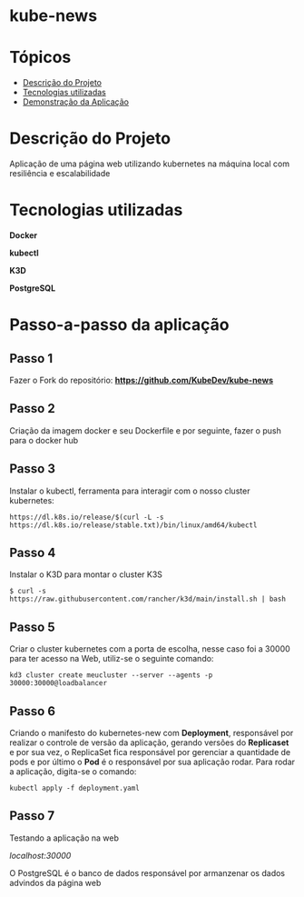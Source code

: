# kube-news

# Tópicos

* [Descrição do Projeto](#descrição-do-projeto)
* [Tecnologias utilizadas](#tecnologias-utilizadas)
* [Demonstração da Aplicação](#passo-a-passo-da-aplicação)

# Descrição do Projeto
 Aplicação de uma página web utilizando kubernetes na máquina local com resiliência e escalabilidade
 
# Tecnologias utilizadas
**Docker**

**kubectl**

**K3D**

**PostgreSQL**

# Passo-a-passo da aplicação

## Passo 1
Fazer o Fork do repositório: **https://github.com/KubeDev/kube-news**

## Passo 2 
Criação da imagem docker e seu Dockerfile e por seguinte, fazer o push para o docker hub
## Passo 3 
Instalar o kubectl, ferramenta para interagir com o nosso cluster kubernetes:

```https://dl.k8s.io/release/$(curl -L -s https://dl.k8s.io/release/stable.txt)/bin/linux/amd64/kubectl```
## Passo 4 
Instalar o K3D para montar o cluster K3S

``` $ curl -s https://raw.githubusercontent.com/rancher/k3d/main/install.sh | bash ```

## Passo 5 
Criar o cluster kubernetes com a porta de escolha, nesse caso foi a 30000  para ter acesso na Web, utiliz-se o seguinte comando:

``` kd3 cluster create meucluster --server --agents -p 30000:30000@loadbalancer   ```

## Passo 6 
Criando o manifesto do kubernetes-new com **Deployment**, responsável por realizar o controle de versão da aplicação, gerando versões do **Replicaset** e por sua vez, o ReplicaSet fica responsável por gerenciar a quantidade de pods e por último o **Pod** é o responsável por sua aplicação rodar. Para rodar a aplicação, digita-se o comando:

``` kubectl apply -f deployment.yaml   ```

## Passo 7
Testando a aplicação na web

*localhost:30000*

O PostgreSQL é o banco de dados responsável por armanzenar os dados advindos da página web

